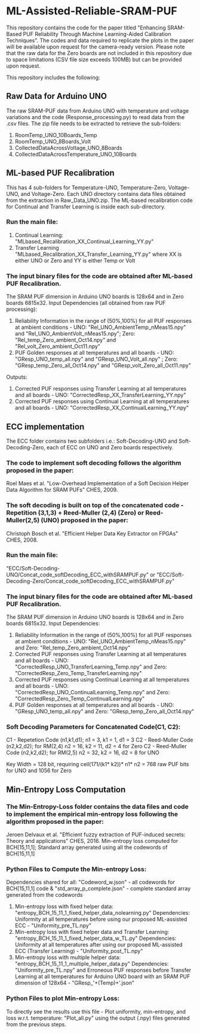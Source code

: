 # ML-Assisted-Reliable-SRAM-PUF
This repository contains the code for the paper titled "Enhancing SRAM-Based PUF Reliability Through Machine Learning-Aided Calibration Techniques". The codes and data required to replicate the plots in the paper will be available upon request for the camera-ready version. Please note that the raw data for the Zero boards are not included in this repository due to space limitations (CSV file size exceeds 100MB) but can be provided upon request.

This repository includes the following:
## Raw Data for Arduino UNO
The raw SRAM-PUF data from Arduino UNO with temperature and voltage variations and the code (Response_processing.py) to read data from the .csv files. 
The zip file needs to be extracted to retrieve the sub-folders: 
1) RoomTemp_UNO_10Boards_Temp
2) RoomTemp_UNO_8Boards_Volt
3) CollectedDataAcrossVoltage_UNO_8Boards
4) CollectedDataAcrossTemperature_UNO_10Boards

## ML-based PUF Recalibration
This has 4 sub-folders for Temperature-UNO, Temperature-Zero, Voltage-UNO, and Voltage-Zero. Each UNO directory contains data files obtained from the extraction in Raw_Data_UNO.zip. The ML-based recalibration code for Continual and Transfer Learning is inside each sub-directory. 

### Run the main file: 
1) Continual Learning: "MLbased_Recalibration_XX_Continual_Learning_YY.py"
2) Transfer Learning "MLbased_Recalibration_XX_Transfer_Learning_YY.py"
where XX is either UNO or Zero and YY is either Temp or Volt

### The input binary files for the code are obtained after ML-based PUF Recalibration. 
The SRAM PUF dimension in Arduino UNO boards is 128x64 and in Zero boards 6815x32.
Input Dependencies (all obtained from raw PUF processing): 
1) Reliability Information in the range of (50%,100%) for all PUF responses at ambient conditions - UNO: "Rel_UNO_AmbientTemp_nMeas15.npy" and "Rel_UNO_AmbientVolt_nMeas15.npy"; Zero: "Rel_temp_Zero_ambient_Oct14.npy" and "Rel_volt_Zero_ambient_Oct11.npy"
2) PUF Golden responses at all temperatures and all boards - UNO: "GResp_UNO_temp_all.npy" and "GResp_UNO_Volt_all.npy" ; Zero: "GResp_temp_Zero_all_Oct14.npy" and "GResp_volt_Zero_all_Oct11.npy"

Outputs:
1) Corrected PUF responses using Transfer Learning at all temperatures and all boards - UNO: "CorrectedResp_XX_TransferLearning_YY.npy" 
2) Corrected PUF responses using Continual Learning at all temperatures and all boards - UNO: "CorrectedResp_XX_ContinualLearning_YY.npy" 

## ECC implementation 
The ECC folder contains two subfolders i.e.: Soft-Decoding-UNO and Soft-Decoding-Zero, each of ECC on UNO and Zero boards respectively.

### The code to implement soft decoding follows the algorithm proposed in the paper:
  Roel Maes et al. "Low-Overhead Implementation of a Soft Decision Helper Data Algorithm for SRAM PUFs" CHES, 2009.
  
### The soft decoding is built on top of the concatenated code - Repetition (3,1,3) + Reed-Muller (2,4) (Zero) or Reed-Muller(2,5) (UNO) proposed in the paper:
  Christoph Bosch et al. "Efficient Helper Data Key Extractor on FPGAs" CHES, 2008.
  
### Run the main file: 
"ECC/Soft-Decoding-UNO/Concat_code_softDecoding_ECC_withSRAMPUF.py" or "ECC/Soft-Decoding-Zero/Concat_code_softDecoding_ECC_withSRAMPUF.py" 

### The input binary files for the code are obtained after ML-based PUF Recalibration. 
The SRAM PUF dimension in Arduino UNO boards is 128x64 and in Zero boards 6815x32.
Input Dependencies: 
1) Reliability Information in the range of (50%,100%) for all PUF responses at ambient conditions - UNO: "Rel_UNO_AmbientTemp_nMeas15.npy" and Zero: "Rel_temp_Zero_ambient_Oct14.npy"
2) Corrected PUF responses using Transfer Learning at all temperatures and all boards - UNO: "CorrectedResp_UNO_TransferLearning_Temp.npy" and Zero: "CorrectedResp_Zero_Temp_TransferLearning.npy"
3) Corrected PUF responses using Continual Learning at all temperatures and all boards - UNO: "CorrectedResp_UNO_ContinualLearning_Temp.npy" and Zero: "CorrectedResp_Zero_Temp_ContinualLearning.npy"
4) PUF Golden responses at all temperatures and all boards - UNO: "GResp_UNO_temp_all.npy" and Zero: "GResp_temp_Zero_all_Oct14.npy"
   
### Soft Decoding Parameters for Concatenated Code(C1, C2):
C1 - Repetetion Code (n1,k1,d1); n1 = 3, k1 = 1, d1 = 3
C2 - Reed-Muller Code (n2,k2,d2); for RM(2,4) n2 = 16, k2 = 11, d2 = 4 for Zero
C2 - Reed-Muller Code (n2,k2,d2); for RM(2,5) n2 = 32, k2 = 16, d2 = 8 for UNO

Key Width = 128 bit, requiring ceil(171/(k1* k2))* n1* n2 = 768 raw PUF bits for UNO and 1056 for Zero

## Min-Entropy Loss Computation
### The Min-Entropy-Loss folder contains the data files and code to implement the empirical min-entropy loss following the algorithm proposed in the paper:
  Jeroen Delvaux et al. "Efficient fuzzy extraction of PUF-induced secrets: Theory and applications" CHES, 2016.
  Min-entropy loss computed for BCH[15,11,1]; Standard array generated using all the codewords of BCH[15,11,1]

### Python Files to Compute the Min-entropy Loss: 
Dependencies shared for all: "Codeword_w.json" - all codewords for BCH[15,11,1] code & "std_array_p_complete.json" - complete standard array generated from the codewords
1) Min-entropy loss with fixed helper data: "entropy_BCH_15_11_1_fixed_helper_data_nolearning.py"
   Dependencies: Uniformity at all temperatures before using our proposed ML-assisted ECC - "Uniformity_pre_TL.npy"
2) Min-entropy loss with fixed helper data and Transfer Learning: "entropy_BCH_15_11_1_fixed_helper_data_w_TL.py"
   Dependencies: Uniformity at all temperatures after using our proposed ML-assisted ECC (Transfer Learning) - "Uniformity_post_TL.npy"
3) Min-entropy loss with multiple helper data: "entropy_BCH_15_11_1_multiple_helper_data.py"
   Dependencies: "Uniformity_pre_TL.npy" and Erroneous PUF responses before Transfer Learning at all temperatures for Arduino UNO board with an SRAM PUF dimension of 128x64 - "GResp_'+(Temp)+'.json"

### Python Files to plot Min-entropy Loss: 
To directly see the results use this file - Plot uniformity, min-entropy, and loss w.r.t. temperature: "Plot_all.py" using the output (.npy) files generated from the previous steps. 

